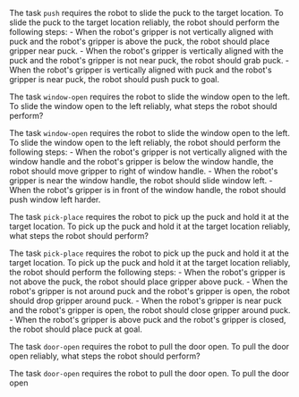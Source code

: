 



The task `push` requires the robot to slide the puck to the target location.
To slide the puck to the target location reliably, the robot should perform the following steps:
    - When the robot's gripper is not vertically aligned with puck and the robot's gripper is above the puck, the robot should place gripper near puck.
    - When the robot's gripper is vertically aligned with the puck and the robot's gripper is not near puck, the robot should grab puck.
    - When the robot's gripper is vertically aligned with puck and the robot's gripper is near puck, the robot should push puck to goal.


The task `window-open` requires the robot to slide the window open to the left.
To slide the window open to the left reliably, what steps the robot should perform?



The task `window-open` requires the robot to slide the window open to the left.
To slide the window open to the left reliably, the robot should perform the following steps:
    - When the robot's gripper is not vertically aligned with the window handle and the robot's gripper is below the window handle, the robot should move gripper to right of window handle.
    - When the robot's gripper is near the window handle, the robot should slide window left.
    - When the robot's gripper is in front of the window handle, the robot should push window left harder.



The task `pick-place` requires the robot to pick up the puck and hold it at the target location.
To pick up the puck and hold it at the target location reliably, what steps the robot should perform?



The task `pick-place` requires the robot to pick up the puck and hold it at the target location.
To pick up the puck and hold it at the target location reliably, the robot should perform the following steps:
    - When the robot's gripper is not above the puck, the robot should place gripper above puck.
    - When the robot's gripper is not around puck and the robot's gripper is open, the robot should drop gripper around puck.
    - When the robot's gripper is near puck and the robot's gripper is open, the robot should close gripper around puck.
    - When the robot's gripper is above puck and the robot's gripper is closed, the robot should place puck at goal.



The task `door-open` requires the robot to pull the door open.
To pull the door open reliably, what steps the robot should perform?



The task `door-open` requires the robot to pull the door open.
To pull the door open